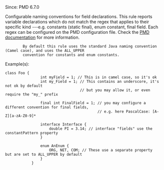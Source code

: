 Since: PMD 6.7.0

Configurable naming conventions for field declarations. This rule reports variable declarations
            which do not match the regex that applies to their specific kind ---e.g. constants (static final),
            enum constant, final field. Each regex can be configured on the PMD configuration file.
Check the [PMD documentation](https://pmd.github.io/pmd-6.55.0/pmd_rules_java_codestyle.html#fieldnamingconventions) for more information.

            By default this rule uses the standard Java naming convention (Camel case), and uses the ALL_UPPER
            convention for constants and enum constants.

Example(s):
```
class Foo {
                int myField = 1; // This is in camel case, so it's ok
                int my_Field = 1; // This contains an underscore, it's not ok by default
                                  // but you may allow it, or even require the "my_" prefix

                final int FinalField = 1; // you may configure a different convention for final fields,
                                          // e.g. here PascalCase: [A-Z][a-zA-Z0-9]*

                interface Interface {
                    double PI = 3.14; // interface "fields" use the constantPattern property
                }

                enum AnEnum {
                    ORG, NET, COM; // These use a separate property but are set to ALL_UPPER by default
                }
            }
```
